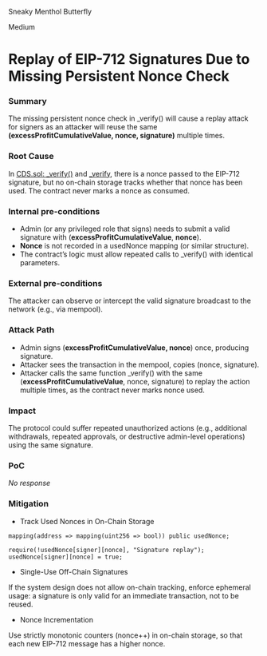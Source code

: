 Sneaky Menthol Butterfly

Medium

# Replay of EIP-712 Signatures Due to Missing Persistent Nonce Check

### Summary

The missing persistent nonce check in _verify() will cause a replay attack for signers as an attacker will reuse the same **(excessProfitCumulativeValue, nonce, signature)** multiple times.

### Root Cause

In [CDS.sol: _verify()](https://github.com/sherlock-audit/2024-11-autonomint/blob/main/Blockchain/Blockchian/contracts/Core_logic/CDS.sol#L282-L285) and [_verify](https://github.com/sherlock-audit/2024-11-autonomint/blob/main/Blockchain/Blockchian/contracts/Core_logic/CDS.sol#L878-L917), there is a nonce passed to the EIP-712 signature, but no on-chain storage tracks whether that nonce has been used. The contract never marks a nonce as consumed.

### Internal pre-conditions

- Admin (or any privileged role that signs) needs to submit a valid signature with (**excessProfitCumulativeValue**, **nonce**).
- **Nonce** is not recorded in a usedNonce mapping (or similar structure).
- The contract’s logic must allow repeated calls to _verify() with identical parameters.

### External pre-conditions

The attacker can observe or intercept the valid signature broadcast to the network (e.g., via mempool).

### Attack Path

- Admin signs (**excessProfitCumulativeValue, nonce**) once, producing signature.
- Attacker sees the transaction in the mempool, copies (nonce, signature).
- Attacker calls the same function _verify() with the same (**excessProfitCumulativeValue**, nonce, signature) to replay the action multiple times, as the contract never marks nonce used.

### Impact

The protocol could suffer repeated unauthorized actions (e.g., additional withdrawals, repeated approvals, or destructive admin-level operations) using the same signature.

### PoC

_No response_

### Mitigation

- Track Used Nonces in On-Chain Storage

 
 
```solidity
mapping(address => mapping(uint256 => bool)) public usedNonce;
 ```
 
```solidity
require(!usedNonce[signer][nonce], "Signature replay");
usedNonce[signer][nonce] = true;
```

- Single-Use Off-Chain Signatures

If the system design does not allow on-chain tracking, enforce ephemeral usage: a signature is only valid for an immediate transaction, not to be reused.

- Nonce Incrementation

Use strictly monotonic counters (nonce++) in on-chain storage, so that each new EIP-712 message has a higher nonce.

 